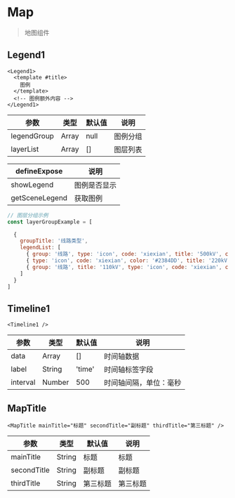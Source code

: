<script setup>
import { Legend1, Timeline1, MapTitle } from '../../src/components/index.js'

const layerGroupExample = [
  {
    groupTitle: '线路类型',
    legendList: [
      { group: '线路', type: 'circle', code: 'xiexian', title: '500kV', color: '#B94842' },
      { type: 'circle', code: 'xiexian', color: '#2384DD', title: '220kV', group: '线路' },
      { group: '线路', title: '110kV', type: 'circle', code: 'xiexian', color: '#3EC65B' }
    ]
  }
]

const timelineData = [
      {
        date: '1',
        time: '2020-10-10',
      },
      {
        date: '2',
        time: '2020-10-11',
      },
      {
        date: '3',
        time: '2020-10-12',
      },
      {
        date: '4',
        time: '2020-10-13',
      },
      {
        date: '5',
        time: '2020-10-14',
      },
    ]
</script>

# Map

> 地图组件

## Legend1

<Legend1 :legend-group="layerGroupExample"  />

```vue
<Legend1>
  <template #title>
    图例
  </template>
  <!-- 图例额外内容 -->
</Legend1>
```

| 参数 | 类型 | 默认值 | 说明 |
| --- | --- | --- | --- |
| legendGroup | Array | null | 图例分组 |
| layerList | Array | [] | 图层列表 |

| defineExpose | 说明 |
| --- | --- |
| showLegend | 图例是否显示 |
| getSceneLegend | 获取图例 |

```js
// 图层分组示例
const layerGroupExample = [

  {
    groupTitle: '线路类型',
    legendList: [
      { group: '线路', type: 'icon', code: 'xiexian', title: '500kV', color: '#B94842' },
      { type: 'icon', code: 'xiexian', color: '#2384DD', title: '220kV', group: '线路' },
      { group: '线路', title: '110kV', type: 'icon', code: 'xiexian', color: '#3EC65B' }
    ]
  }
]
```

## Timeline1

<Timeline1 :data="timelineData" />

```vue
<Timeline1 />
```

| 参数 | 类型 | 默认值 | 说明 |
| --- | --- | --- | --- |
| data | Array | [] | 时间轴数据 |
| label | String | 'time' | 时间轴标签字段 |
| interval | Number | 500 | 时间轴间隔，单位：毫秒 |

## MapTitle

<div class="relative w-full h-40">
  <MapTitle mainTitle="标题" secondTitle="副标题" thirdTitle="第三标题" />
</div>

```vue
<MapTitle mainTitle="标题" secondTitle="副标题" thirdTitle="第三标题" />
```

| 参数 | 类型 | 默认值 | 说明 |
| --- | --- | --- | --- |
| mainTitle | String | 标题 | 标题 |
| secondTitle | String | 副标题 | 副标题 |
| thirdTitle | String | 第三标题 | 第三标题 |

